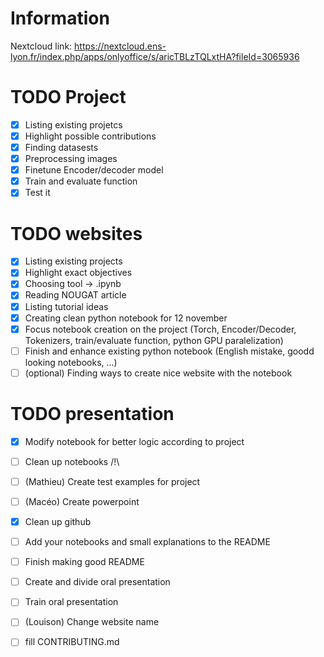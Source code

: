 # Information

Nextcloud link: https://nextcloud.ens-lyon.fr/index.php/apps/onlyoffice/s/aricTBLzTQLxtHA?fileId=3065936

# TODO Project
 - [X] Listing existing projetcs
 - [X] Highlight possible contributions
 - [X] Finding datasests 
 - [X] Preprocessing images
 - [X] Finetune Encoder/decoder model
 - [X] Train and evaluate function
 - [X] Test it

 # TODO websites
 - [X] Listing existing projects
 - [X] Highlight exact objectives
 - [X] Choosing tool -> .ipynb
 - [X] Reading NOUGAT article
 - [X] Listing tutorial ideas
 - [X] Creating clean python notebook for 12 november
 - [X] Focus notebook creation on the project (Torch, Encoder/Decoder, Tokenizers, train/evaluate function, python GPU paralelization)
 - [ ] Finish and enhance existing python notebook (English mistake, goodd looking notebooks, ...)
 - [ ] (optional) Finding ways to create nice website with the notebook

# TODO presentation
 - [X] Modify notebook for better logic according to project
 - [ ] Clean up notebooks /!\
 - [ ] (Mathieu) Create test examples for project
 - [ ] (Macéo) Create powerpoint
 - [X] Clean up github
 - [ ] Add your notebooks and small explanations to the README
 - [ ] Finish making good README
 - [ ] Create and divide oral presentation
 - [ ] Train oral presentation
 - [ ] (Louison) Change website name
 - [ ] fill CONTRIBUTING.md
 
